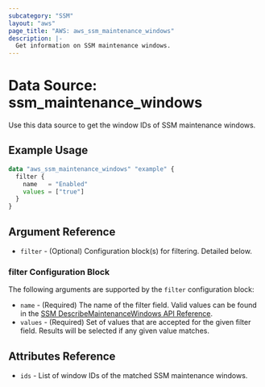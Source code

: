 ```yaml
---
subcategory: "SSM"
layout: "aws"
page_title: "AWS: aws_ssm_maintenance_windows"
description: |-
  Get information on SSM maintenance windows.
---
```


# Data Source: ssm_maintenance_windows

Use this data source to get the window IDs of SSM maintenance windows.

## Example Usage

```terraform
data "aws_ssm_maintenance_windows" "example" {
  filter {
    name   = "Enabled"
    values = ["true"]
  }
}
```

## Argument Reference

* `filter` - (Optional) Configuration block(s) for filtering. Detailed below.

### filter Configuration Block

The following arguments are supported by the `filter` configuration block:

* `name` - (Required) The name of the filter field. Valid values can be found in the [SSM DescribeMaintenanceWindows API Reference](https://docs.aws.amazon.com/systems-manager/latest/APIReference/API_DescribeMaintenanceWindows.html#API_DescribeMaintenanceWindows_RequestSyntax).
* `values` - (Required) Set of values that are accepted for the given filter field. Results will be selected if any given value matches.

## Attributes Reference

* `ids` - List of window IDs of the matched SSM maintenance windows.
